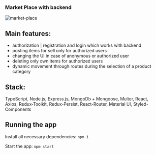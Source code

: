 ### Market Place with backend
![market-place](https://user-images.githubusercontent.com/99384076/225580567-3363b857-edab-4e57-b8c8-5b3723d512a3.gif)

## Main features:
- authorization | registration and login which works with backend
- posting items for sell only for authorized users
- changing the UI in case of anonymous or authorized user
- deleting only own items for authorized users
- dynamic movement through routes during the selection of a product category

## Stack: 
TypeScript, Node.js, Express.js, MongoDb + Mongoose, Multer, React, Axios, Redux-Toolkit, Redux-Persist, React-Router, Material UI, Styled-Components

## Running the app

Install all necessary dependencies: ```npm i```

Start the app: ```npm start```


